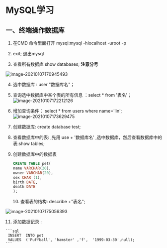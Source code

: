 # MySQL学习

##  一、终端操作数据库

1. 在CMD 命令里面打开 mysql:mysql -hlocalhost -uroot -p 

2. exit; 退出mysql

3. 查看所有数据库 show databases; **注意分号**

   

![image-20210107170945493](E:\Program\Note\NOTE\SQL\MySQL学习.assets\image-20210107170945493-1610012389300.png)

4. 选中数据库 : user "数据库名"；

5. 查询选中数据库中某个表的所有信息 ：select * from '表名'；![image-20210107172212126](C:\Users\Administrator\AppData\Roaming\Typora\typora-user-images\image-20210107172212126.png)

6. 增加查询条件： select * from users where name='lin';![image-20210107173629475](E:\Program\Note\NOTE\SQL\MySQL学习.assets\image-20210107173629475.png)

7. 创建数据库: create database test;

8. 查看数据库中的表: ,先用 use + '数据库名' ,选中数据库，然后查看数据库中的表:show tables;

9. 创建数据库中的数据表

   ```sql
   CREATE TABLE pet( 
   name VARCHAR(20),
   owner VARCHAR(20),
   sex CHAR (1),
   birth DATE,
   death DATE    
   );
   ```

   10. 查看表的结构: describe +"表名";

![image-20210107175056393](E:\Program\Note\NOTE\SQL\MySQL学习.assets\image-20210107175056393.png)

11.  添加数据记录 :

    ```sql
     INSERT  INTO pet  
     VALUES  ('Puffball', 'hamster' ,'f',  '1999-03-30',null);
    ```

    

